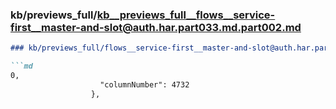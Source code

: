 ### kb/previews_full/kb__previews_full__flows__service-first__master-and-slot@auth.har.part033.md.part002.md

```md
### kb/previews_full/flows__service-first__master-and-slot@auth.har.part033.md (part 002)

```md
0,
                    "columnNumber": 4732
                  },
    
```

```

```
